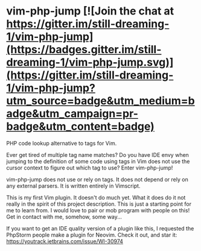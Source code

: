 # vim-php-jump [![Join the chat at https://gitter.im/still-dreaming-1/vim-php-jump](https://badges.gitter.im/still-dreaming-1/vim-php-jump.svg)](https://gitter.im/still-dreaming-1/vim-php-jump?utm_source=badge&utm_medium=badge&utm_campaign=pr-badge&utm_content=badge)

PHP code lookup alternative to tags for Vim.

Ever get tired of multiple tag name matches? Do you have IDE envy when jumping to the definition of some code using tags in Vim does not use the cursor context to figure out which tag to use? Enter vim-php-jump!

vim-php-jump does not use or rely on tags. It does not depend or rely on any external parsers. It is written entirely in Vimscript.

This is my first Vim plugin. It doesn't do much yet. What it does do it not really in the spirit of this project description. This is just a starting point for me to learn from. I would love to pair or mob program with people on this! Get in contact with me, somehow, some way...

If you want to get an IDE quality version of a plugin like this, I requested the PhpStorm people make a plugin for Neovim. Check it out, and star it: https://youtrack.jetbrains.com/issue/WI-30974
